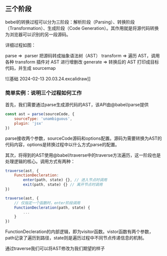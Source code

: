 ## 三个阶段
bebel的转换过程可以分为三阶段：解析阶段（Parsing）、转换阶段（Transformation）、生成阶段（Code Generation）。其作用就是将源代码转换为浏览器可以识别的另一段源码。

详细过程如图：

parse =>  parser 把源码转成抽象语法树（AST）
transform => 遍历 AST，调用各种 transform 插件对 AST 进行增删改
generate => 转换后的 AST 打印成目标代码，并生成 sourcemap

![[基础 2024-02-13 20.03.24.excalidraw]]
### 简单实例：说明三个过程如何工作
首先，我们需要通过parse生成源代码的AST，该API由@babel/parse提供
```js
const ast = parse(sourceCode, {
	sourceType: 'unambiguous',
	plugin: 'jsx'
})
```
parse接收两个参数，sourceCode源码和options配置。源码为需要转换为AST的代码内容，options是转换过程中以什么方式parse的配置。

其次，将得到的AST使用@babel/traverse中的traverse方法遍历，这一阶段也是处理逻辑的核心。调用方式有两种：
```js
traverse(ast, {
	FunctionDecleration:
		enter(path, state) {}, // 进入节点时调用
		exit(path, state) {} // 离开节点时调用
})

traverse(ast, {
	// 仅指定一个函数时，enter阶段调用
	FunctionDecleration(path, state) {
		...
	}
})
```
FunctionDecleration的内部逻辑，即为visitor函数。vistor函数有两个参数，path记录了遍历到路径，state则是遍历过程中不同节点传递信息的机制。

通过traverse我们可以将AST修改为我们期望的样子


